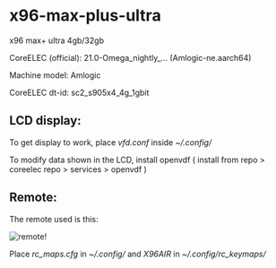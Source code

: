 # x96-max-plus-ultra
x96 max+ ultra 4gb/32gb

CoreELEC (official): 21.0-Omega_nightly_... (Amlogic-ne.aarch64)

Machine model: Amlogic

CoreELEC dt-id: sc2_s905x4_4g_1gbit


## LCD display:
To get display to work, place _vfd.conf_ inside _~/.config/_

To modify data shown in the LCD, install openvdf ( install from repo > coreelec repo > services > openvdf )

## Remote:
The remote used is this:

![remote!](https://ae01.alicdn.com/kf/S0e5581bc181a4df596a41ffdf02b352fU.jpg_300x300Q70.jpg_.webp)

Place _rc_maps.cfg_ in _~/.config/_ and _X96AIR_ in _~/.config/rc_keymaps/_
